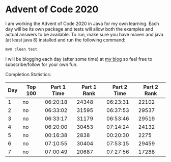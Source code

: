 # Advent of Code 2020

I am working the Advent of Code 2020 in Java for my own learning.
Each day will be its own package and tests will allow both the examples and actual answers to be available.
To run, make sure you have maven and java (at least java 8) installed and run the following command:
```sh
mvn clean test
```

I will be blogging each day (after some time) at [my blog](https://ddellspe.net) so feel free to subscribe/follow for your own fun.

Completion Statistics:

|Day|Top 100|Part 1 Time|Part 1 Rank|Part 2 Time|Part 2 Rank|
|-|-|-|-|-|-|
|1|no|06:20:18|24348|06:23:31|22102|
|2|no|06:33:02|31595|06:37:53|29537|
|3|no|06:33:17|31179|06:53:46|29519|
|4|no|06:20:00|30453|07:14:24|24132|
|5|no|00:16:38|2838 |00:20:30|2275 |
|6|no|07:10:55|30404|07:53:15|29459|
|7|no|07:00:49|20687|07:27:56|17288|